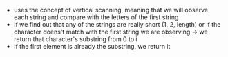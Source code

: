 * uses the concept of vertical scanning, meaning that we will observe each string and compare with the letters of the first string
* if we find out that any of the strings are really short (1, 2, length) or if the character doens't match with the first string we are observing -> we return that character's substring from 0 to i
* if the first element is already the substring, we return it